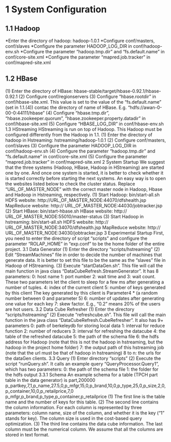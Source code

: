 # 1	System Configuration
## 1.1	Hadoop
*Enter the directory of hadoop: hadoop-1.0.1
*Configure conf/masters, conf/slaves
*Configure the parameter HADOOP_LOG_DIR in conf/hadoop-env.sh
*Configure the parameter  “hadoop.tmp.dir” and “fs.default.name” in conf/core-site.xml
*Configure the parameter “mapred.job.tracker” in conf/mapred-site.xml
## 1.2	HBase
(1)	Enter the directory of HBase: hbase-stable/target/hbase-0.92.1/hbase-0.92.1
(2)	Configure conf/regionservers
(3)	Configure “hbase.rootdir” in conf/hbase-site.xml. This value is set to the value of the “fs.default.name” (set in 1.1.(4)) contac the directory of name of HBase. 
E.g. “hdfs://awan-0-00-0:44111/hbase” 
(4)	Configure “hbase.tmp.dir”, “hbase.zookeeper.quorum”, ”hbase.zookeeper.property.datadir” in conf/hbase-site.xml
(5)	Configure “HBASE_LOG_DIR” in conf/hbase-env.sh
1.3	HStreaming
HStreaming is run on top of Hadoop. This Hadoop must be configured differently from the Hadoop in 1.1.
(1)	Enter the directory of hadoop in Hstreaming: hstreaming/hadoop-1.0.1
(2)	Configure conf/masters, conf/slaves
(3)	Configure the parameter HADOOP_LOG_DIR in conf/hadoop-env.sh
(4)	Configure the parameter  “hadoop.tmp.dir” and “fs.default.name” in conf/core-site.xml
(5)	Configure the parameter “mapred.job.tracker” in conf/mapred-site.xml
2	System Startup
We suggest that the three systems (Hadoop, HBase, Hadoop in HStreaming) are started one by one. And once one system is started, it is better to check whether it is started correctly before starting the next systems. An easy way is to open the websites listed below to check the cluster status. Replace “URL_OF_MASTER_NODE” with the correct master node in Hadoop, Hbase and Hadoop in Hstreaming, respectively.
(1)	Start Hadoop: bin/start-all.sh
HDFS website: http://URL_OF_MASTER_NODE:44070/dfshealth.jsp
MapReduce website:  http:// URL_OF_MASTER_NODE:44030/jobtracker.jsp
(2)	Start HBase: bin/start-hbase.sh
HBase website: http:// URL_OF_MASTER_NODE:55010/master-status
(3)	Start Hadoop in hstreaming: bin/start-all.sh
HDFS website: http:// URL_OF_MASTER_NODE:34070/dfshealth.jsp
MapReduce website: http:// URL_OF_MASTER_NODE:34030/jobtracker.jsp
3	Experimental Startup
First, you need to enter the directory of script “scripts” and configure the parameter “ROLAP_HOME” in “exp.conf” to be the home folder of the entire project.
3.1	Data Generator
(1)	Enter the directory “scripts/hstreaming”
(2)	Edit “StreamMachines” file in order to decide the number of machines that generate data. It is better to set this file to be the same as the “slaves” file in Hadoop of HStreaming.
(3)	Execute “startDataGen.sh”. This file will call the main function in java class “DataCubeRefresh.StreamGenerator”.  It has 8 parameters:
0: host name
1: port number
2: wait time and 3: wait count. These two parameters let the client to sleep for a few ms after generating a number of tuples.
4: index of the current client
5: number of keys generated by this client
The key generated by this client is Parameter4 * (a random number between 0 and parameter 5)
              6: number of updates after generating one value for each key
7: skew factor.  E.g., “0.2” means 20% of the users are hot users.
3.2	Data Cube Refresher
(1)	Enter the directory “scripts/hstreaming”
(2)	Execute “refreshcube.sh”. This file will call the main function in the java class “DataCubeRefresh.CubeRefresher”. It also has 9+ parameters
0: path of berkeleydb for storing local data
1: interval for reduce function
2: number of reducers
3: interval for refreshing the datacube
4: the table of the refreshed datacube
5: the path of the schema file
6: the hdfs address for Hadoop (note that this is not the hadoop in hstreaming, but the hadoop in the project home folder)
7: the output path of this hstreaming job (note that the url must be that of hadoop in hstreaming)
8 to n: the urls for the dataGen clients.
3.3	Query
(1)	Enter directory “scripts”
(2)	Execute the script “runQuery.sh”. It calls an example query “QueryProcessor.Query1”, which has two parameters:
0: the path of the schema file
1: the folder for the hdfs output
3.3.1	Schema
An example schema for a table (TPCH part table in the data generator)  is
part,200000
p_partkey,7,1,p_name,27.5,0,p_mfgr,15,0,p_brand,10,0,p_type,25,0,p_size,2,0,p_container,10,0,p_retailprice,7,0
p_mfgr,p_brand,p_type,p_container,p_retailprice
(1)	The first line is the table name and the number of keys for this table.
(2)	The second line contains the column information. For each column is represented by three parameters: column name, size of the column, and whether it is the key (“1” stands for key). The column size is used in the cost-based query optimization.
(3)	The third line contains the data cube information. The last column must be the numerical column. We assume that all the columns are stored in text format.
